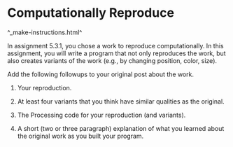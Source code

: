 Computationally Reproduce
=========================

^_make-instructions.html^

In assignment 5.3.1, you chose a work to reproduce computationally.  In
this assignment, you will write a program that not only reproduces the work,
but also creates variants of the work (e.g., by changing position, color,
size).

Add the following followups to your original post about the work.

1. Your reproduction.

2. At least four variants that you think have similar qualities as the
original.

3. The Processing code for your reproduction (and variants).

4. A short (two or three paragraph) explanation of what you learned about
the original work as you built your program.


